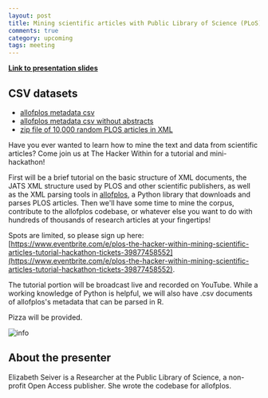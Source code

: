```yaml
---
layout: post
title: Mining scientific articles with Public Library of Science (PLoS) -- Elizabeth Seiver
comments: true
category: upcoming
tags: meeting
---
```


**[Link to presentation slides](http://www.thehackerwithin.org/berkeley/plos.html)**

## CSV datasets
- [allofplos metadata csv](https://drive.google.com/open?id=0B_JDnoghFeEKQWlNUUJtY1pIY3c)
- [allofplos metadata csv without abstracts](https://drive.google.com/open?id=0B_JDnoghFeEKeEp6S0R2Sm1YcEk)
- [zip file of 10,000 random PLOS articles in XML](https://drive.google.com/open?id=0B_JDnoghFeEKLTlJT09IckMwOFk)

Have you ever wanted to learn how to mine the text and data from scientific articles? Come join us at The Hacker Within for a tutorial and mini-hackathon!

First will be a brief tutorial on the basic structure of XML documents, the JATS XML structure used by PLOS and other scientific publishers, as well as the XML parsing tools in [allofplos](https://github.com/PLOS/allofplos), a Python library that downloads and parses PLOS articles. Then we'll have some time to mine the corpus, contribute to the allofplos codebase, or whatever else you want to do with hundreds of thousands of research articles at your fingertips!

Spots are limited, so please sign up here: [https://www.eventbrite.com/e/plos-the-hacker-within-mining-scientific-articles-tutorial-hackathon-tickets-39877458552](https://www.eventbrite.com/e/plos-the-hacker-within-mining-scientific-articles-tutorial-hackathon-tickets-39877458552).

The tutorial portion will be broadcast live and recorded on YouTube. While a working knowledge of Python is helpful, we will also have .csv documents of allofplos's metadata that can be parsed in R.

Pizza will be provided.

![info](http://www.thehackerwithin.org/berkeley/images/2017-plos-hackathon.png)

## About the presenter
Elizabeth Seiver is a Researcher at the Public Library of Science, a non-profit Open Access publisher. She wrote the codebase for allofplos.


